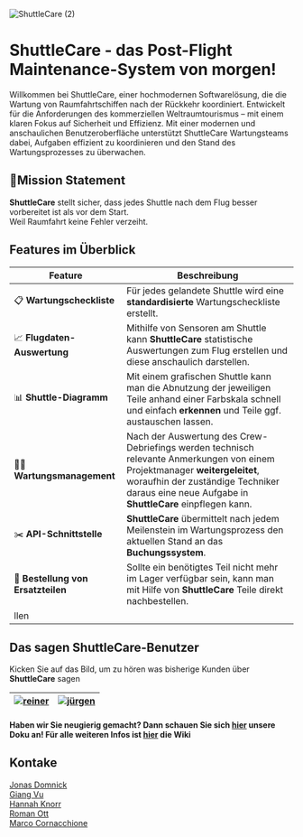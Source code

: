 ![ShuttleCare (2)](https://github.com/user-attachments/assets/146f0c8c-7b1d-4c4e-9493-203017874f78)

# ShuttleCare - das Post-Flight Maintenance-System von morgen! 
Willkommen bei ShuttleCare, einer hochmodernen Softwarelösung, die die Wartung von Raumfahrtschiffen nach der Rückkehr koordiniert.
Entwickelt für die Anforderungen des kommerziellen Weltraumtourismus – mit einem klaren Fokus auf Sicherheit und Effizienz.
Mit einer modernen und anschaulichen Benutzeroberfläche unterstützt ShuttleCare Wartungsteams dabei, Aufgaben effizient zu koordinieren und den Stand des Wartungsprozesses zu überwachen.


## 🎯Mission Statement
**ShuttleCare** stellt sicher, dass jedes Shuttle nach dem Flug besser vorbereitet ist als vor dem Start.  
Weil Raumfahrt keine Fehler verzeiht.


## Features im Überblick
| **Feature**                        | **Beschreibung**                                                                                                                                                                                                             |
| ---------------------------------- | ---------------------------------------------------------------------------------------------------------------------------------------------------------------------------------------------------------------------------- |
| 📋 **Wartungscheckliste**          | Für jedes gelandete Shuttle wird eine **standardisierte** Wartungscheckliste erstellt.                                                                                                                                       |
| 📈 **Flugdaten-Auswertung**        | Mithilfe von Sensoren am Shuttle kann **ShuttleCare** statistische Auswertungen zum Flug erstellen und diese anschaulich darstellen.                                                                                         |
| 📊 **Shuttle-Diagramm**            | Mit einem grafischen Shuttle kann man die Abnutzung der jeweiligen Teile anhand einer Farbskala schnell und einfach **erkennen** und Teile ggf. austauschen lassen.                                                          |
| 🧑‍🔧 **Wartungsmanagement**       | Nach der Auswertung des Crew-Debriefings werden technisch relevante Anmerkungen von einem Projektmanager **weitergeleitet**, woraufhin der zuständige Techniker daraus eine neue Aufgabe in **ShuttleCare** einpflegen kann. |
| ✂️ **API-Schnittstelle**           | **ShuttleCare** übermittelt nach jedem Meilenstein im Wartungsprozess den aktuellen Stand an das **Buchungssystem**.                                                                                                         |
| 🛒 **Bestellung von Ersatzteilen** | Sollte ein benötigtes Teil nicht mehr im Lager verfügbar sein, kann man mit Hilfe von **ShuttleCare** Teile direkt nachbestellen.                                                                                            |
llen|


## Das sagen ShuttleCare-Benutzer 
Kicken Sie auf das Bild, um zu hören was bisherige Kunden über **ShuttleCare** sagen 

|[![reiner](https://github.com/user-attachments/assets/4336b7df-6948-4411-8470-88b0f8bef090)](https://github.com/user-attachments/assets/1532e1db-4436-4df7-aa8c-755501cc327e) | [![jürgen](https://github.com/user-attachments/assets/c7874fab-ff0d-423b-a316-a221f07e4ef3)](https://github.com/user-attachments/assets/e025f830-bd9c-48d3-afc4-2f1a15d39b00)|
|----|----|


#### Haben wir Sie neugierig gemacht? Dann schauen Sie sich [hier](https://github.com/user-attachments/files/20231667/ShuttelCare.-.User.Doku.pdf) unsere Doku an! Für alle weiteren Infos ist [hier](https://github.com/JoFyDo/ShuttleCare/wiki) die Wiki

## Kontake 
[Jonas Domnick](https://github.com/JoFyDo)  
[Giang Vu](https://github.com/sangg284)  
[Hannah Knorr](https://github.com/hnnahkn)  
[Roman Ott](https://github.com/rmanfx)  
[Marco Cornacchione](https://github.com/Marco-cor12)


